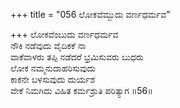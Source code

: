 +++
title = "056 ಲೋಕವೆಮ್ಬುದು ವರ್ಣಧರ್ಮವ"

+++
ಲೋಕವೆಂಬುದು ವರ್ಣಧರ್ಮವ  
ನೌಕಿ ನಡೆವುದು ವೈದಿಕಕೆ ನಾ  
ವಾಕೆವಾಳರು ತಪ್ಪಿ ನಡೆದರೆ ಭ್ರಮಿಸುವರು ಬುಧರು  
ಲೋಕ ನಮ್ಮನುದಾಹರಿಸುವುದು  
ಕಾಕನೇ ಬಳಸುವುದು ದುರ್ಯಶ  
ವೇಕೆ ನಿಮಗಿದು ವಿಹಿತ ಕರ್ಮಶ್ರುತಿ ಪರಿತ್ಯಾಗ    ॥56॥